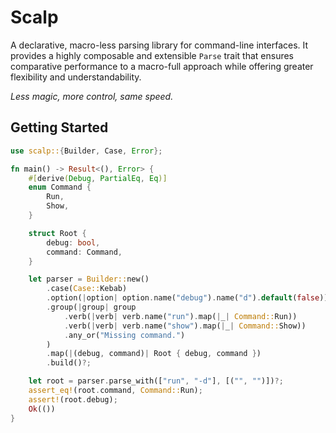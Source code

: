 # Scalp

A declarative, macro-less parsing library for command-line interfaces. It provides a highly composable and extensible `Parse` trait that ensures comparative performance to a macro-full approach while offering greater flexibility and understandability. 

*Less magic, more control, same speed.*

## Getting Started
```rust
use scalp::{Builder, Case, Error};

fn main() -> Result<(), Error> {
    #[derive(Debug, PartialEq, Eq)]
    enum Command {
        Run,
        Show,
    }

    struct Root {
        debug: bool,
        command: Command,
    }

    let parser = Builder::new()
        .case(Case::Kebab)
        .option(|option| option.name("debug").name("d").default(false))
        .group(|group| group
            .verb(|verb| verb.name("run").map(|_| Command::Run))
            .verb(|verb| verb.name("show").map(|_| Command::Show))
            .any_or("Missing command.")
        )
        .map(|(debug, command)| Root { debug, command })
        .build()?;

    let root = parser.parse_with(["run", "-d"], [("", "")])?;
    assert_eq!(root.command, Command::Run);
    assert!(root.debug);
    Ok(())
}

```